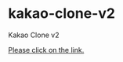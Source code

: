 # kakao-clone-v2
 Kakao Clone v2

[Please click on the link.](https://wondonghwi.github.io/kakao-clone-v2/)
